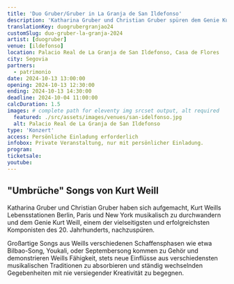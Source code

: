```yaml
---
title: 'Duo Gruber/Gruber in La Granja de San Ildefonso'
description: 'Katharina Gruber und Christian Gruber spüren dem Genie Kurt Weill, einem der vielseitigsten und erfolgreichsten Komponisten des 20. Jahrhunderts, nach.'
translationKey: duogrubergranjao24
customSlug: duo-gruber-la-granja-2024
artist: [duogruber]
venue: [ildefonso]
location: Palacio Real de La Granja de San Ildefonso, Casa de Flores
city: Segovia
partners:
  - patrimonio
date: 2024-10-13 13:00:00
opening: 2024-10-13 12:30:00
ending: 2024-10-13 14:30:00
deadline: 2024-10-04 11:00:00
calcDuration: 1.5
images: # complete path for eleventy img srcset output, alt required
  featured: ./src/assets/images/venues/san-idelfonso.jpg
  alt: Palacio Real de La Granja de San Ildefonso
type: 'Konzert'
access: Persönliche Einladung erforderlich
infobox: Private Veranstaltung, nur mit persönlicher Einladung.
program:
ticketsale:
youtube:
---
```


## "Umbrüche" Songs von Kurt Weill

Katharina Gruber und Christian Gruber haben sich aufgemacht, Kurt Weills Lebensstationen Berlin, Paris und New York musikalisch zu durchwandern und dem Genie Kurt Weill, einem der vielseitigsten und erfolgreichsten Komponisten des 20. Jahrhunderts, nachzuspüren.

Großartige Songs aus Weills verschiedenen Schaffensphasen wie etwa Bilbao-Song, Youkali, oder Septembersong kommen zu Gehör und demonstrieren Weills Fähigkeit, stets neue Einflüsse aus verschiedensten musikalischen Traditionen zu absorbieren und ständig wechselnden Gegebenheiten mit nie versiegender Kreativität zu begegnen.
